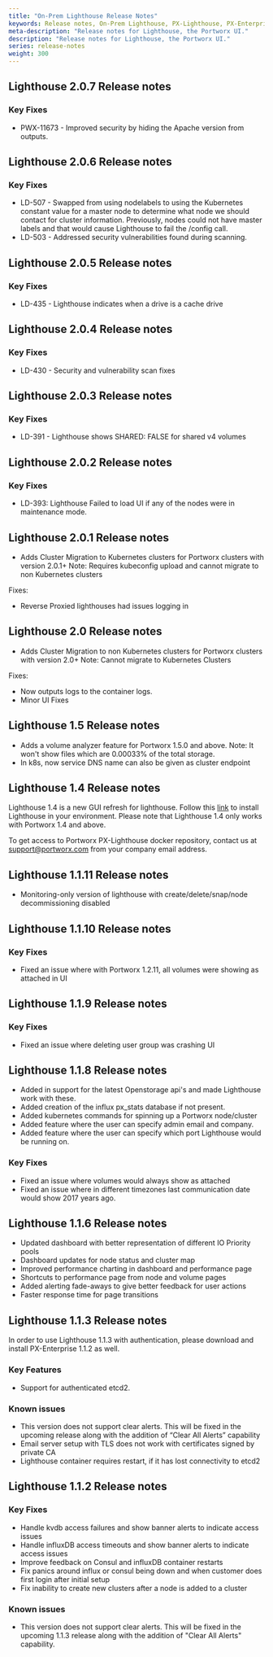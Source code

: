 ```yaml
---
title: "On-Prem Lighthouse Release Notes"
keywords: Release notes, On-Prem Lighthouse, PX-Lighthouse, PX-Enterprise
meta-description: "Release notes for Lighthouse, the Portworx UI."
description: "Release notes for Lighthouse, the Portworx UI."
series: release-notes
weight: 300
---
```


## Lighthouse 2.0.7 Release notes

### Key Fixes

* PWX-11673 - Improved security by hiding the Apache version from outputs. 

## Lighthouse 2.0.6 Release notes

### Key Fixes

* LD-507 - Swapped from using nodelabels to using the Kubernetes constant value for a master node to determine what node we should contact for cluster information. Previously, nodes could not have master labels and that would cause Lighthouse to fail the /config call.
* LD-503 - Addressed security vulnerabilities found during scanning.

## Lighthouse 2.0.5 Release notes

### Key Fixes

* LD-435 - Lighthouse indicates when a drive is a cache drive

## Lighthouse 2.0.4 Release notes

### Key Fixes

* LD-430 - Security and vulnerability scan fixes

## Lighthouse 2.0.3 Release notes

### Key Fixes

* LD-391 - Lighthouse shows SHARED: FALSE for shared v4 volumes

## Lighthouse 2.0.2 Release notes

### Key Fixes

* LD-393: Lighthouse Failed to load UI if any of the nodes were in maintenance mode.

## Lighthouse 2.0.1 Release notes

* Adds Cluster Migration to Kubernetes clusters for Portworx clusters with version 2.0.1+
Note: Requires kubeconfig upload and cannot migrate to non Kubernetes clusters

Fixes:
* Reverse Proxied lighthouses had issues logging in

## Lighthouse 2.0 Release notes

* Adds Cluster Migration to non Kubernetes clusters for Portworx clusters with version 2.0+
Note: Cannot migrate to Kubernetes Clusters

Fixes:
* Now outputs logs to the container logs.
* Minor UI Fixes

## Lighthouse 1.5 Release notes

* Adds a volume analyzer feature for Portworx 1.5.0 and above.
  Note: It won't show files which are 0.00033% of the total storage.
* In k8s, now service DNS name can also be given as cluster endpoint

## Lighthouse 1.4 Release notes

Lighthouse 1.4 is a new GUI refresh for lighthouse. Follow this [link](/reference/lighthouse) to install Lighthouse in your environment. Please note that Lighthouse 1.4 only works with Portworx 1.4 and above.

To get access to Portworx PX-Lighthouse docker repository, contact us at support@portworx.com from your company email address.

## Lighthouse 1.1.11 Release notes

* Monitoring-only version of lighthouse with create/delete/snap/node decommissioning disabled


## Lighthouse 1.1.10 Release notes

### Key Fixes

* Fixed an issue where with Portworx 1.2.11, all volumes were showing as attached in UI

## Lighthouse 1.1.9 Release notes

### Key Fixes

* Fixed an issue where deleting user group was crashing UI

## Lighthouse 1.1.8 Release notes

* Added in support for the latest Openstorage api's and made Lighthouse work with these.
* Added creation of the influx px_stats database if not present.
* Added kubernetes commands for spinning up a Portworx node/cluster
* Added feature where the user can specify admin email and company.
* Added feature where the user can specify which port Lighthouse would be running on.

### Key Fixes

* Fixed an issue where volumes would always show as attached
* Fixed an issue where in different timezones last communication date would show 2017 years ago.

## Lighthouse 1.1.6 Release notes

* Updated dashboard with better representation of different IO Priority pools
* Dashboard updates for node status and cluster map
* Improved performance charting in dashboard and performance page
* Shortcuts to performance page from node and volume pages
* Added alerting fade-aways to give better feedback for user actions
* Faster response time for page transitions


## Lighthouse 1.1.3 Release notes

In order to use Lighthouse 1.1.3 with authentication, please download and install PX-Enterprise 1.1.2 as well.

### Key Features

* Support for authenticated etcd2.

### Known issues

* This version does not support clear alerts. This will be fixed in the upcoming release along with the addition of “Clear All Alerts” capability
* Email server setup with TLS does not work with certificates signed by private CA
* Lighthouse container requires restart, if it has lost connectivity to etcd2

## Lighthouse 1.1.2 Release notes


### Key Fixes

* Handle kvdb access failures and show banner alerts to indicate access issues
* Handle influxDB access timeouts and show banner alerts to indicate access issues
* Improve feedback on Consul and influxDB container restarts
* Fix panics around influx or consul being down and when customer does first login after initial setup
* Fix inability to create new clusters after a node is added to a cluster

### Known issues

* This version does not support clear alerts. This will be fixed in the upcoming 1.1.3 release along with the addition of "Clear All Alerts" capability.
